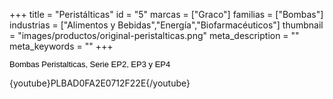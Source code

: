 +++
title = "Peristálticas"
id = "5"
marcas = ["Graco"]
familias = ["Bombas"]
industrias = ["Alimentos y Bebidas","Energía","Biofarmacéuticos"]
thumbnail = "images/productos/original-peristalticas.png"
meta_description = ""
meta_keywords = ""
+++
<p><span style="color: #000000; font-family: Arial; font-size: 13px; line-height: 14.399999618530273px; text-align: justify; white-space: pre-wrap;">Bombas Peristalticas, Serie EP2, EP3 y EP4</span></p>
<p>{youtube}PLBAD0FA2E0712F22E{/youtube}</p>
<p> </p>